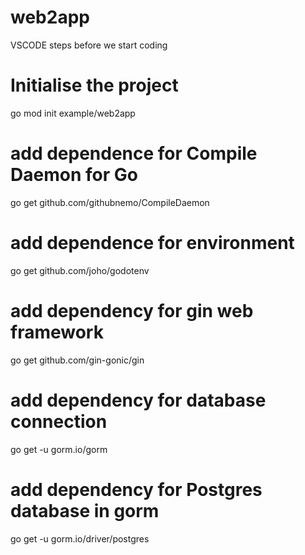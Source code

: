 # web2app

VSCODE steps before we start coding
# Initialise the project
go mod init example/web2app

# add dependence for Compile Daemon for Go
go get github.com/githubnemo/CompileDaemon

# add dependence for environment 
go get github.com/joho/godotenv

# add dependency for gin web framework 
go get github.com/gin-gonic/gin

# add dependency for database connection  
go get -u gorm.io/gorm

# add dependency for Postgres database in gorm
go get -u gorm.io/driver/postgres
